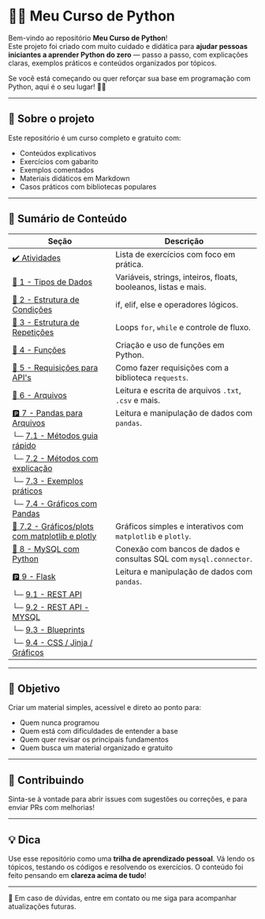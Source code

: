 # 👨‍🏫 Meu Curso de Python

Bem-vindo ao repositório **Meu Curso de Python**!  
Este projeto foi criado com muito cuidado e didática para **ajudar pessoas iniciantes a aprender Python do zero** — passo a passo, com explicações claras, exemplos práticos e conteúdos organizados por tópicos.

Se você está começando ou quer reforçar sua base em programação com Python, aqui é o seu lugar! 🐍✨

---

## 🧠 Sobre o projeto

Este repositório é um curso completo e gratuito com:

- Conteúdos explicativos
- Exercícios com gabarito
- Exemplos comentados
- Materiais didáticos em Markdown
- Casos práticos com bibliotecas populares

---

## 📑 Sumário de Conteúdo

| Seção | Descrição |
|-------|-----------|
| [✔️ Atividades](https://github.com/betim009/meu_curso_python/tree/main/conteudo/atividades) | Lista de exercícios com foco em prática. |
| [📌 1 - Tipos de Dados](https://github.com/betim009/meu_curso_python/tree/main/conteudo/01-tipos_dados) | Variáveis, strings, inteiros, floats, booleanos, listas e mais. |
| [🔀 2 - Estrutura de Condições](https://github.com/betim009/meu_curso_python/tree/main/conteudo/02-condicoes) | if, elif, else e operadores lógicos. |
| [🔁 3 - Estrutura de Repetições](https://github.com/betim009/meu_curso_python/tree/main/conteudo/03-repeticoes) | Loops `for`, `while` e controle de fluxo. |
| [🚨 4 - Funções](https://github.com/betim009/meu_curso_python/tree/main/conteudo/04-funcoes) | Criação e uso de funções em Python. |
| [🚀 5 - Requisições para API's](https://github.com/betim009/meu_curso_python/tree/main/conteudo/05-requests) | Como fazer requisições com a biblioteca `requests`. |
| [📁 6 - Arquivos](https://github.com/betim009/meu_curso_python/tree/main/conteudo/06-arquivos) | Leitura e escrita de arquivos `.txt`, `.csv` e mais. |
| [🅿️ 7 - Pandas para Arquivos](https://github.com/betim009/meu_curso_python/tree/main/conteudo/07-pandas) | Leitura e manipulação de dados com `pandas`. |
| └─ [7.1 - Métodos guia rápido](https://github.com/betim009/meu_curso_python/blob/main/conteudo/07-pandas/readme_1.md) |
| └─ [7.2 - Métodos com explicação](https://github.com/betim009/meu_curso_python/blob/main/conteudo/07-pandas/readme_2.md) |
| └─ [7.3 - Exemplos práticos](https://github.com/betim009/meu_curso_python/blob/main/conteudo/07-pandas/readme_3.md) |
| └─ [7.4 - Gráficos com Pandas](https://github.com/betim009/meu_curso_python/blob/main/conteudo/07-pandas/readme_4.md) |
| [📶 7.2 - Gráficos/plots com matplotlib e plotly](https://github.com/betim009/meu_curso_python/tree/main/conteudo/07-plots) | Gráficos simples e interativos com `matplotlib` e `plotly`. |
| [📶 8 - MySQL com Python](https://github.com/betim009/meu_curso_python/tree/main/conteudo/08-MySQL) | Conexão com bancos de dados e consultas SQL com `mysql.connector`. |
| [🅿️ 9 - Flask](https://github.com/betim009/meu_curso_python/tree/main/conteudo/09-flask) | Leitura e manipulação de dados com `pandas`. |
| └─ [9.1 - REST API](https://github.com/betim009/meu_curso_python/blob/main/conteudo/09-flask/readme_1.md) |
| └─ [9.2 - REST API - MYSQL](https://github.com/betim009/meu_curso_python/blob/main/conteudo/09-flask/readme_2.md) |
| └─ [9.3 - Blueprints](https://github.com/betim009/meu_curso_python/blob/main/conteudo/09-flask/readme_3.md) |
| └─ [9.4 - CSS / Jinja / Gráficos](https://github.com/betim009/meu_curso_python/blob/main/conteudo/09-flask/readme_4.md) |
---

## 🚀 Objetivo

Criar um material simples, acessível e direto ao ponto para:

- Quem nunca programou
- Quem está com dificuldades de entender a base
- Quem quer revisar os principais fundamentos
- Quem busca um material organizado e gratuito

---

## 🤝 Contribuindo

Sinta-se à vontade para abrir issues com sugestões ou correções, e para enviar PRs com melhorias!

---

## 💡 Dica

Use esse repositório como uma **trilha de aprendizado pessoal**. Vá lendo os tópicos, testando os códigos e resolvendo os exercícios. O conteúdo foi feito pensando em **clareza acima de tudo**!

---

📩 Em caso de dúvidas, entre em contato ou me siga para acompanhar atualizações futuras.


